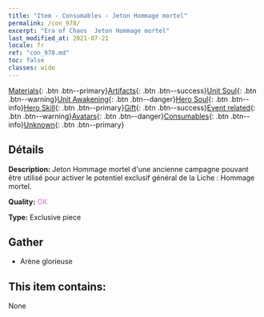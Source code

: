 ```yaml
---
title: "Item - Consumables - Jeton Hommage mortel"
permalink: /con_978/
excerpt: "Era of Chaos  Jeton Hommage mortel"
last_modified_at: 2021-07-21
locale: fr
ref: "con_978.md"
toc: false
classes: wide
---
```

 [Materials](/ItemsFR/){: .btn .btn--primary}[Artifacts](/ItemsFR/Artifacts/){: .btn .btn--success}[Unit Soul](/ItemsFR/UnitSoul/){: .btn .btn--warning}[Unit Awakening](/ItemsFR/UnitAwakening/){: .btn .btn--danger}[Hero Soul](/ItemsFR/HeroSoul/){: .btn .btn--info}[Hero Skill](/ItemsFR/HeroSkill/){: .btn .btn--primary}[Gift](/ItemsFR/Gift/){: .btn .btn--success}[Event related](/ItemsFR/Events/){: .btn .btn--warning}[Avatars](/ItemsFR/Avatars/){: .btn .btn--danger}[Consumables](/ItemsFR/Consumables/){: .btn .btn--info}[Unknown](/ItemsFR/Unknown/){: .btn .btn--primary}

## Détails
 **Description:** Jeton Hommage mortel d'une ancienne campagne pouvant être utilisé pour activer le potentiel exclusif général de la Liche : Hommage mortel.

 **Quality:** <span style="color: #DA70D6">OK</span>

 **Type:** Exclusive piece

## Gather

*    Arène glorieuse 

## This item contains:

  None

